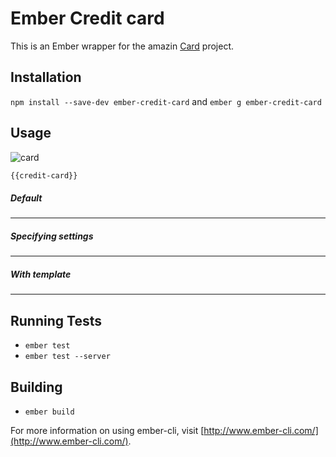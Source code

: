 # Ember Credit card

This is an Ember wrapper for the amazin [Card](https://github.com/jessepollak/card) project.

## Installation
`npm install --save-dev ember-credit-card` and `ember g ember-credit-card`

## Usage

![card](http://i.imgur.com/qG3TenO.gif)

````html
{{credit-card}}
````

##### Default

---

##### Specifying settings

---

##### With template

---

## Running Tests

* `ember test`
* `ember test --server`

## Building

* `ember build`

For more information on using ember-cli, visit [http://www.ember-cli.com/](http://www.ember-cli.com/).
